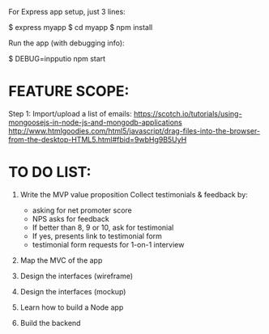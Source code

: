 For Express app setup, just 3 lines:

$ express myapp
$ cd myapp
$ npm install

Run the app (with debugging info): 

$ DEBUG=inpputio npm start


# FEATURE SCOPE: 

Step 1: Import/upload a list of emails:
https://scotch.io/tutorials/using-mongoosejs-in-node-js-and-mongodb-applications
http://www.htmlgoodies.com/html5/javascript/drag-files-into-the-browser-from-the-desktop-HTML5.html#fbid=9wbHg9B5UyH







# TO DO LIST: 

1. Write the MVP value proposition
Collect testimonials & feedback by:

    - asking for net promoter score
    - NPS asks for feedback
    - If better than 8, 9 or 10, ask for testimonial
    - If yes, presents link to testimonial form
    - testimonial form requests for 1-on-1 interview

2. Map the MVC of the app

3. Design the interfaces (wireframe)

4. Design the interfaces (mockup)

5. Learn how to build a Node app

6. Build the backend